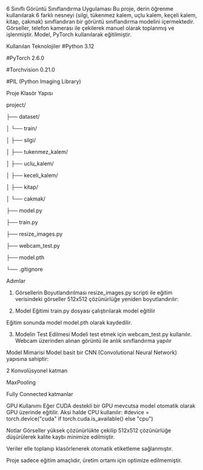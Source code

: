 6 Sınıflı Görüntü Sınıflandırma Uygulaması
Bu proje, derin öğrenme kullanılarak 6 farklı nesneyi (silgi, tükenmez kalem, uçlu kalem, keçeli kalem, kitap, çakmak) sınıflandıran bir görüntü sınıflandırma modelini içermektedir. Görseller, telefon kamerası ile çekilerek manuel olarak toplanmış ve işlenmiştir. Model, PyTorch kullanılarak eğitilmiştir.

Kullanılan Teknolojiler
#Python 3.12

#PyTorch 2.6.0

#Torchvision 0.21.0

#PIL (Python Imaging Library)

Proje Klasör Yapısı

project/


├── dataset/

  │   └── train/

  │       ├── silgi/

  │       ├── tukenmez_kalem/

  │       ├── uclu_kalem/

  │       ├── keceli_kalem/

  │       ├── kitap/

  │       └── cakmak/

├── model.py

├── train.py

├── resize_images.py

├── webcam_test.py

├── model.pth

└── .gitignore

Adımlar
1. Görsellerin Boyutlandırılması
resize_images.py scripti ile eğitim verisindeki görseller 512x512 çözünürlüğe yeniden boyutlandırılır:

2. Model Eğitimi
train.py dosyası çalıştırılarak model eğitilir

Eğitim sonunda model model.pth olarak kaydedilir.

3. Modelin Test Edilmesi
Modeli test etmek için webcam_test.py kullanılır. Webcam üzerinden alınan görüntü ile anlık sınıflandırma yapılır

Model Mimarisi
Model basit bir CNN (Convolutional Neural Network) yapısına sahiptir:

2 Konvolüsyonel katman

MaxPooling

Fully Connected katmanlar

GPU Kullanımı
Eğer CUDA destekli bir GPU mevcutsa model otomatik olarak GPU üzerinde eğitilir. Aksi halde CPU kullanılır:
#device = torch.device("cuda" if torch.cuda.is_available() else "cpu")


Notlar
Görseller yüksek çözünürlükte çekilip 512x512 çözünürlüğe düşürülerek kalite kaybı minimize edilmiştir.

Veriler elle toplanıp klasörlenerek otomatik etiketleme sağlanmıştır.

Proje sadece eğitim amaçlıdır, üretim ortamı için optimize edilmemiştir.
